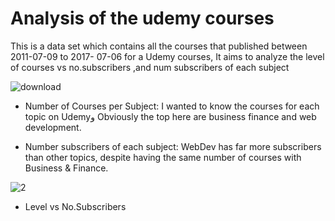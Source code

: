 # Analysis of the udemy courses


This is a data set which contains all the courses that published between 2011-07-09 to 2017- 07-06 for a Udemy courses, It aims to analyze the level of courses vs no.subscribers ,and num subscribers of each subject 



![download](https://user-images.githubusercontent.com/83668026/142277809-8013f45c-b705-4d96-8c07-d29b959e637b.png)

- Number of Courses per Subject: 
I wanted to know the courses for each topic on Udemyو Obviously the top here are business finance and web development.

- Number subscribers of each subject: 
WebDev has far more subscribers than other topics, despite having the same number of courses with Business & Finance.

![2](https://user-images.githubusercontent.com/83668026/142268733-b068092f-3087-4c40-97d1-73f3bbe961a3.png)

- Level vs No.Subscribers
